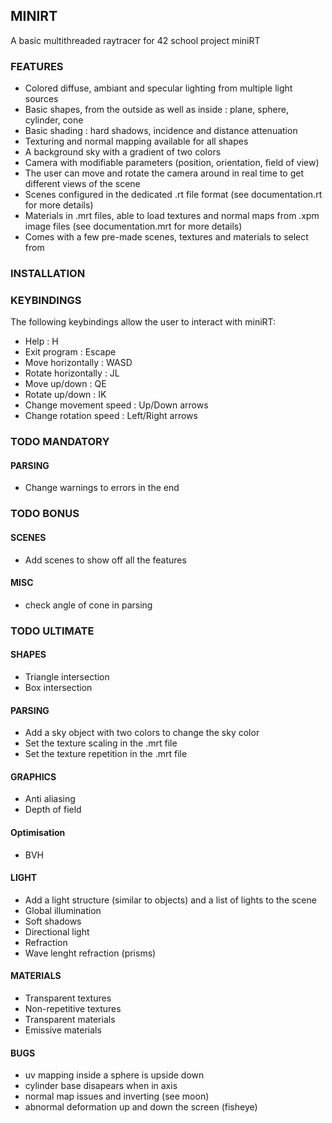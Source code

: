 ## MINIRT

A basic multithreaded raytracer for 42 school project miniRT


### FEATURES

- Colored diffuse, ambiant and specular lighting from multiple light sources
- Basic shapes, from the outside as well as inside : plane, sphere, cylinder, cone
- Basic shading : hard shadows, incidence and distance attenuation
- Texturing and normal mapping available for all shapes
- A background sky with a gradient of two colors
- Camera with modifiable parameters (position, orientation, field of view)
- The user can move and rotate the camera around in real time to get different views of the scene
- Scenes configured in the dedicated .rt file format (see documentation.rt for more details)
- Materials in .mrt files, able to load textures and normal maps from .xpm image files (see documentation.mrt for more details)
- Comes with a few pre-made scenes, textures and materials to select from

### INSTALLATION

### KEYBINDINGS

The following keybindings allow the user to interact with miniRT:

- Help : H
- Exit program : Escape
- Move horizontally : WASD
- Rotate horizontally : JL
- Move up/down : QE
- Rotate up/down : IK
- Change movement speed : Up/Down arrows
- Change rotation speed : Left/Right arrows


### TODO MANDATORY

#### PARSING
- Change warnings to errors in the end


### TODO BONUS

#### SCENES
- Add scenes to show off all the features

#### MISC
- check angle of cone in parsing


### TODO ULTIMATE

#### SHAPES
- Triangle intersection
- Box intersection

#### PARSING
- Add a sky object with two colors to change the sky color
- Set the texture scaling in the .mrt file
- Set the texture repetition in the .mrt file

#### GRAPHICS
- Anti aliasing
- Depth of field

#### Optimisation
- BVH

#### LIGHT
- Add a light structure (similar to objects) and a list of lights to the scene
- Global illumination
- Soft shadows
- Directional light
- Refraction
- Wave lenght refraction (prisms)

#### MATERIALS
- Transparent textures
- Non-repetitive textures
- Transparent materials
- Emissive materials

#### BUGS
- uv mapping inside a sphere is upside down
- cylinder base disapears when in axis
- normal map issues and inverting (see moon)
- abnormal deformation up and down the screen (fisheye)
